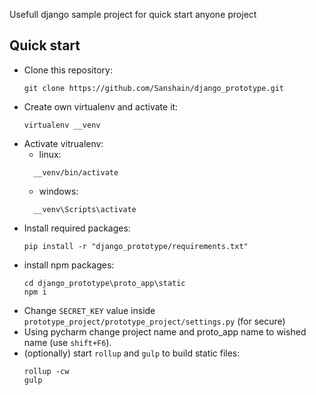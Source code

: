 Usefull django sample project for quick start anyone project

## Quick start
- Clone this repository:
  ```
  git clone https://github.com/Sanshain/django_prototype.git
  ```
- Create own virtualenv and activate it:
  ```
  virtualenv __venv
  ```
- Activate vitrualenv:
  - linux:
  ```
    __venv/bin/activate
  ```
  - windows:
  ```
    __venv\Scripts\activate
  ```
- Install required packages:
  ```
  pip install -r "django_prototype/requirements.txt"
  ```
- install npm packages:
  ```
  cd django_prototype\proto_app\static
  npm i
  ```
- Change `SECRET_KEY` value inside `prototype_project/prototype_project/settings.py` (for secure)
- Using pycharm change project name and proto_app name to wished name (use `shift+F6`). 
- (optionally) start `rollup` and `gulp` to build static files:
  ```
  rollup -cw
  gulp
  ```
